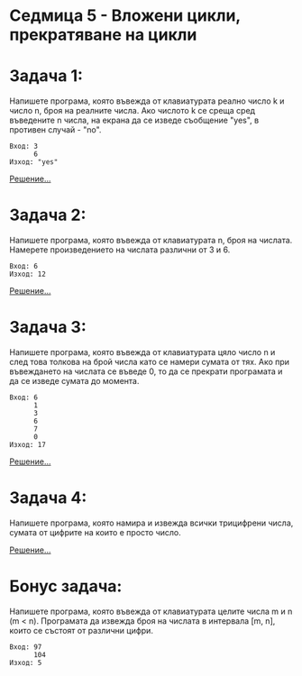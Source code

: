 # Седмица 5 - Вложени цикли, прекратяване на цикли

Задача 1:
=
Напишете програма, която въвежда от клавиатурата реално число k и число n, броя на реалните числа. Ако числото k се среща сред въведените n числа, на екрана да се изведе съобщение "yes", в противен случай - "no".
```
Вход: 3
      6
Изход: "yes"
```
[Решение...](https://github.com/AleksandrinaKovachka/Introduction-to-programming/blob/main/Week05/Tasks/Task1)

Задача 2:
=
Напишете програма, която въвежда от клавиатурата n, броя на числата. Намерете произведението на числата различни от 3 и 6.
```
Вход: 6
Изход: 12
```
[Решение...](https://github.com/AleksandrinaKovachka/Introduction-to-programming/blob/main/Week05/Tasks/Task2)

Задача 3:
=
Напишете програма, която въвежда от клавиатурата цяло число n и след това толкова на брой числа като се намери сумата от тях. Ако при въвеждането на числата се въведе 0, то да се прекрати програмата и да се изведе сумата до момента.
```
Вход: 6
      1
      3
      6
      7
      0
Изход: 17
```
[Решение...](https://github.com/AleksandrinaKovachka/Introduction-to-programming/blob/main/Week05/Tasks/Task3)

Задача 4:
=
Напишете програма, която намира и извежда всички трицифрени числа, сумата от цифрите на които е просто число.

[Решение...](https://github.com/AleksandrinaKovachka/Introduction-to-programming/blob/main/Week05/Tasks/Task4)

Бонус задача:
=
Напишете програма, която въвежда от клавиатурата цeлите числа m и n (m < n). Програмата да извежда броя на числата в интервала [m, n], които се състоят от различни цифри.
```
Вход: 97
      104
Изход: 5
```




